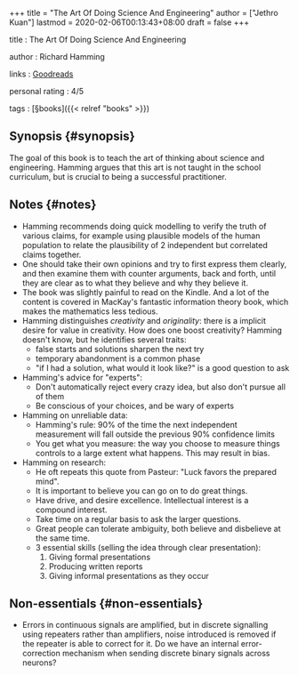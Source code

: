+++
title = "The Art Of Doing Science And Engineering"
author = ["Jethro Kuan"]
lastmod = 2020-02-06T00:13:43+08:00
draft = false
+++

title
: The Art Of Doing Science And Engineering

author
: Richard Hamming

links
: [Goodreads](https://www.goodreads.com/book/show/530415.The%5FArt%5Fof%5FDoing%5FScience%5Fand%5FEngineering?ac=1&from%5Fsearch=true&qid=JiicJZOxxt&rank=1)

personal rating
: 4/5

tags
: [§books]({{< relref "books" >}})


## Synopsis {#synopsis}

The goal of this book is to teach the art of thinking about science
and engineering. Hamming argues that this art is not taught in the
school curriculum, but is crucial to being a successful practitioner.


## Notes {#notes}

-   Hamming recommends doing quick modelling to verify the truth of
    various claims, for example using plausible models of the human
    population to relate the plausibility of 2 independent but
    correlated claims together.
-   One should take their own opinions and try to first express them
    clearly, and then examine them with counter arguments, back and
    forth, until they are clear as to what they believe and why they
    believe it.
-   The book was slightly painful to read on the Kindle. And a lot of
    the content is covered in MacKay's fantastic information theory
    book, which makes the mathematics less tedious.
-   Hamming distinguishes _creativity_ and _originality_: there is a
    implicit desire for value in creativity. How does one boost
    creativity? Hamming doesn't know, but he identifies several traits:
    -   false starts and solutions sharpen the next try
    -   temporary abandonment is a common phase
    -   "if I had a solution, what would it look like?" is a good question
        to ask
-   Hamming's advice for "experts":
    -   Don't automatically reject every crazy idea, but also don't pursue
        all of them
    -   Be conscious of your choices, and be wary of experts
-   Hamming on unreliable data:
    -   Hamming's rule: 90% of the time the next independent measurement
        will fall outside the previous 90% confidence limits
    -   You get what you measure: the way you choose to measure things
        controls to a large extent what happens. This may result in bias.
-   Hamming on research:
    -   He oft repeats this quote from Pasteur: "Luck favors the prepared mind".
    -   It is important to believe you can go on to do great things.
    -   Have drive, and desire excellence. Intellectual interest is a
        compound interest.
    -   Take time on a regular basis to ask the larger questions.
    -   Great people can tolerate ambiguity, both believe and disbelieve
        at the same time.
    -   3 essential skills (selling the idea through clear presentation):
        1.  Giving formal presentations
        2.  Producing written reports
        3.  Giving informal presentations as they occur


## Non-essentials {#non-essentials}

-   Errors in continuous signals are amplified, but in discrete
    signalling using repeaters rather than amplifiers, noise introduced
    is removed if the repeater is able to correct for it. Do we have an
    internal error-correction mechanism when sending discrete binary
    signals across neurons?
